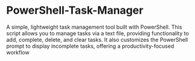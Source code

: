 # PowerShell-Task-Manager
A simple, lightweight task management tool built with PowerShell. This script allows you to manage tasks via a text file, providing functionality to add, complete, delete, and clear tasks. It also customizes the PowerShell prompt to display incomplete tasks, offering a productivity-focused workflow
